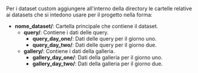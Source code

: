 Per i dataset custom aggiungere all'interno della directory le cartelle relative ai datasets che si intedono usare per il progetto nella forma:

- **nome_dataset/**: Cartella principale che contiene il dataset.
  - **query/**: Contiene i dati delle query.
    - **query_day_one/**: Dati delle query per il giorno uno.
    - **query_day_two/**: Dati delle query per il giorno due.
  - **gallery/**: Contiene i dati della galleria.
    - **gallery_day_one/**: Dati della galleria per il giorno uno.
    - **gallery_day_two/**: Dati della galleria per il giorno due.
